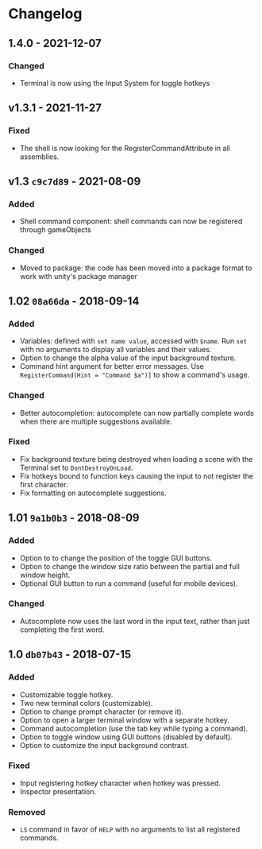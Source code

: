 Changelog
=========

## 1.4.0 - 2021-12-07

### Changed
- Terminal is now using the Input System for toggle hotkeys

## v1.3.1 - 2021-11-27

### Fixed
- The shell is now looking for the RegisterCommandAttribute in all assemblies.

## v1.3 `c9c7d89` - 2021-08-09

### Added
- Shell command component: shell commands can now be registered through gameObjects

### Changed
- Moved to package: the code has been moved into a package format to work with unity's package manager

## 1.02 `08a66da` - 2018-09-14

### Added
- Variables: defined with `set name value`, accessed with `$name`. Run `set` with no arguments to display all variables and their values.
- Option to change the alpha value of the input background texture.
- Command hint argument for better error messages. Use `RegisterCommand(Hint = "Command $a")]` to show a command's usage.

### Changed
- Better autocompletion: autocomplete can now partially complete words when there are multiple suggestions available.

### Fixed
- Fix background texture being destroyed when loading a scene with the Terminal set to `DontDestroyOnLoad`.
- Fix hotkeys bound to function keys causing the input to not register the first character.
- Fix formatting on autocomplete suggestions.

## 1.01 `9a1b0b3` - 2018-08-09

### Added
- Option to to change the position of the toggle GUI buttons.
- Option to change the window size ratio between the partial and full window height.
- Optional GUI button to run a command (useful for mobile devices).

### Changed
- Autocomplete now uses the last word in the input text, rather than just completing the first word.

## 1.0  `db07b43` - 2018-07-15

### Added
- Customizable toggle hotkey.
- Two new terminal colors (customizable).
- Option to change prompt character (or remove it).
- Option to open a larger terminal window with a separate hotkey.
- Command autocompletion (use the tab key while typing a command).
- Option to toggle window using GUI buttons (disabled by default).
- Option to customize the input background contrast.

### Fixed
- Input registering hotkey character when hotkey was pressed.
- Inspector presentation.

### Removed
- `LS` command in favor of `HELP` with no arguments to list all registered commands.
